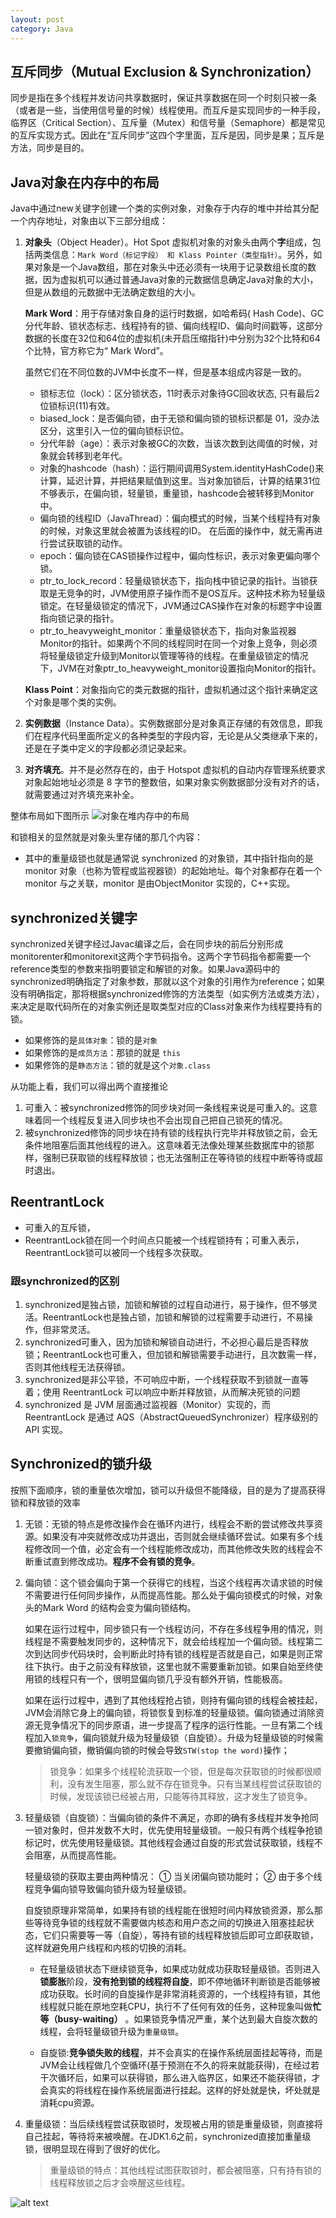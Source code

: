 ```yaml
---
layout: post
category: Java
---
```


## 互斥同步（Mutual Exclusion & Synchronization）

同步是指在多个线程并发访问共享数据时，保证共享数据在同一个时刻只被一条（或者是一些，当使用信号量的时候）线程使用。而互斥是实现同步的一种手段，临界区（Critical Section）、互斥量（Mutex）和信号量（Semaphore）都是常见的互斥实现方式。因此在“互斥同步”这四个字里面，互斥是因，同步是果；互斥是方法，同步是目的。

## Java对象在内存中的布局

Java中通过new关键字创建一个类的实例对象，对象存于内存的堆中并给其分配一个内存地址，对象由以下三部分组成：

1. **对象头**（Object Header）。Hot Spot 虚拟机对象的对象头由两个**字**组成，包括两类信息：`Mark Word（标记字段） 和 Klass Pointer（类型指针）`。另外，如果对象是一个Java数组，那在对象头中还必须有一块用于记录数组长度的数据，因为虚拟机可以通过普通Java对象的元数据信息确定Java对象的大小，但是从数组的元数据中无法确定数组的大小。

    **Mark Word**：用于存储对象自身的运行时数据，如哈希码( Hash Code)、GC分代年龄、锁状态标志、线程持有的锁、偏向线程ID、偏向时间戳等，这部分数据的长度在32位和64位的虚拟机(未开启压缩指针)中分别为32个比特和64个比特，官方称它为“ Mark Word”。

    虽然它们在不同位数的JVM中长度不一样，但是基本组成内容是一致的。
    
    - 锁标志位（lock）：区分锁状态，11时表示对象待GC回收状态, 只有最后2位锁标识(11)有效。
    - biased_lock：是否偏向锁，由于无锁和偏向锁的锁标识都是 01，没办法区分，这里引入一位的偏向锁标识位。
    - 分代年龄（age）：表示对象被GC的次数，当该次数到达阈值的时候，对象就会转移到老年代。
    - 对象的hashcode（hash）：运行期间调用System.identityHashCode()来计算，延迟计算，并把结果赋值到这里。当对象加锁后，计算的结果31位不够表示，在偏向锁，轻量锁，重量锁，hashcode会被转移到Monitor中。
    - 偏向锁的线程ID（JavaThread）：偏向模式的时候，当某个线程持有对象的时候，对象这里就会被置为该线程的ID。 在后面的操作中，就无需再进行尝试获取锁的动作。
    - epoch：偏向锁在CAS锁操作过程中，偏向性标识，表示对象更偏向哪个锁。
    - ptr_to_lock_record：轻量级锁状态下，指向栈中锁记录的指针。当锁获取是无竞争的时，JVM使用原子操作而不是OS互斥。这种技术称为轻量级锁定。在轻量级锁定的情况下，JVM通过CAS操作在对象的标题字中设置指向锁记录的指针。
    - ptr_to_heavyweight_monitor：重量级锁状态下，指向对象监视器Monitor的指针。如果两个不同的线程同时在同一个对象上竞争，则必须将轻量级锁定升级到Monitor以管理等待的线程。在重量级锁定的情况下，JVM在对象ptr_to_heavyweight_monitor设置指向Monitor的指针。

    **Klass Point**：对象指向它的类元数据的指针，虚拟机通过这个指针来确定这个对象是哪个类的实例。

2. **实例数据**（Instance Data）。实例数据部分是对象真正存储的有效信息，即我们在程序代码里面所定义的各种类型的字段内容，无论是从父类继承下来的，还是在子类中定义的字段都必须记录起来。

3. **对齐填充**。并不是必然存在的，由于 Hotspot 虚拟机的自动内存管理系统要求对象起始地址必须是 8 字节的整数倍，如果对象实例数据部分没有对齐的话，就需要通过对齐填充来补全。

整体布局如下图所示
![对象在堆内存中的布局](../assets/img/对象在堆内存中的布局.png)

和锁相关的显然就是对象头里存储的那几个内容：

* 其中的重量级锁也就是通常说 synchronized 的对象锁，其中指针指向的是 monitor 对象（也称为管程或监视器锁）的起始地址。每个对象都存在着一个 monitor 与之关联，monitor 是由ObjectMonitor 实现的，C++实现。

## synchronized关键字

synchronized关键字经过Javac编译之后，会在同步块的前后分别形成monitorenter和monitorexit这两个字节码指令。这两个字节码指令都需要一个reference类型的参数来指明要锁定和解锁的对象。如果Java源码中的synchronized明确指定了对象参数，那就以这个对象的引用作为reference；如果没有明确指定，那将根据synchronized修饰的方法类型（如实例方法或类方法），来决定是取代码所在的对象实例还是取类型对应的Class对象来作为线程要持有的锁。

* 如果修饰的是`具体对象`：锁的是`对象`
* 如果修饰的是`成员方法`：那锁的就是 `this`
* 如果修饰的是`静态方法`：锁的就是这个`对象.class`

从功能上看，我们可以得出两个直接推论

1. 可重入：被synchronized修饰的同步块对同一条线程来说是可重入的。这意味着同一个线程反复进入同步块也不会出现自己把自己锁死的情况。
2. 被synchronized修饰的同步块在持有锁的线程执行完毕并释放锁之前，会无条件地阻塞后面其他线程的进入。这意味着无法像处理某些数据库中的锁那样，强制已获取锁的线程释放锁；也无法强制正在等待锁的线程中断等待或超时退出。

## ReentrantLock
* 可重入的互斥锁，
* ReentrantLock锁在同一个时间点只能被一个线程锁持有；可重入表示，ReentrantLock锁可以被同一个线程多次获取。

### 跟synchronized的区别
1. synchronized是独占锁，加锁和解锁的过程自动进行，易于操作，但不够灵活。ReentrantLock也是独占锁，加锁和解锁的过程需要手动进行，不易操作，但非常灵活。
2. synchronized可重入，因为加锁和解锁自动进行，不必担心最后是否释放锁；ReentrantLock也可重入，但加锁和解锁需要手动进行，且次数需一样，否则其他线程无法获得锁。
3. synchronized是非公平锁，不可响应中断，一个线程获取不到锁就一直等着；使用 ReentrantLock 可以响应中断并释放锁，从而解决死锁的问题
4. synchronized 是 JVM 层面通过监视器（Monitor）实现的，而 ReentrantLock 是通过 AQS（AbstractQueuedSynchronizer）程序级别的 API 实现。

## Synchronized的锁升级
按照下面顺序，锁的重量依次增加，锁可以升级但不能降级，目的是为了提高获得锁和释放锁的效率

1. 无锁：无锁的特点是修改操作会在循环内进行，线程会不断的尝试修改共享资源。如果没有冲突就修改成功并退出，否则就会继续循环尝试。如果有多个线程修改同一个值，必定会有一个线程能修改成功，而其他修改失败的线程会不断重试直到修改成功。**程序不会有锁的竞争**。
2. 偏向锁：这个锁会偏向于第一个获得它的线程，当这个线程再次请求锁的时候不需要进行任何同步操作，从而提高性能。那么处于偏向锁模式的时候，对象头的Mark Word 的结构会变为偏向锁结构。

    如果在运行过程中，同步锁只有一个线程访问，不存在多线程争用的情况，则线程是不需要触发同步的，这种情况下，就会给线程加一个偏向锁。线程第二次到达同步代码块时，会判断此时持有锁的线程是否就是自己，如果是则正常往下执行。由于之前没有释放锁，这里也就不需要重新加锁。如果自始至终使用锁的线程只有一个，很明显偏向锁几乎没有额外开销，性能极高。

    如果在运行过程中，遇到了其他线程抢占锁，则持有偏向锁的线程会被挂起，JVM会消除它身上的偏向锁，将锁恢复到标准的轻量级锁。偏向锁通过消除资源无竞争情况下的同步原语，进一步提高了程序的运行性能。一旦有第二个线程加入`锁竞争`，偏向锁就升级为轻量级锁（自旋锁）。升级为轻量级锁的时候需要撤销偏向锁，撤销偏向锁的时候会导致`STW(stop the word)`操作；

    > 锁竞争：如果多个线程轮流获取一个锁，但是每次获取锁的时候都很顺利，没有发生阻塞，那么就不存在锁竞争。只有当某线程尝试获取锁的时候，发现该锁已经被占用，只能等待其释放，这才发生了锁竞争。
    >
3. 轻量级锁（自旋锁）：当偏向锁的条件不满足，亦即的确有多线程并发争抢同一锁对象时，但并发数不大时，优先使用轻量级锁。一般只有两个线程争抢锁标记时，优先使用轻量级锁。其他线程会通过自旋的形式尝试获取锁，线程不会阻塞，从而提高性能。

    轻量级锁的获取主要由两种情况：
    ① 当关闭偏向锁功能时；
    ② 由于多个线程竞争偏向锁导致偏向锁升级为轻量级锁。

    自旋锁原理非常简单，如果持有锁的线程能在很短时间内释放锁资源，那么那些等待竞争锁的线程就不需要做内核态和用户态之间的切换进入阻塞挂起状态，它们只需要等一等（自旋），等持有锁的线程释放锁后即可立即获取锁，这样就避免用户线程和内核的切换的消耗。

    * 在轻量级锁状态下继续锁竞争，如果成功就成功获取轻量级锁。否则进入**锁膨胀**阶段，**没有抢到锁的线程将自旋**，即不停地循环判断锁是否能够被成功获取。长时间的自旋操作是非常消耗资源的，一个线程持有锁，其他线程就只能在原地空耗CPU，执行不了任何有效的任务，这种现象叫做**忙等（busy-waiting）** 。如果锁竞争情况严重，某个达到最大自旋次数的线程，会将轻量级锁升级为`重量级锁`。

    * 自旋锁:**竞争锁失败的线程**，并不会真实的在操作系统层面挂起等待，而是JVM会让线程做几个空循环(基于预测在不久的将来就能获得)，在经过若干次循环后，如果可以获得锁，那么进入临界区，如果还不能获得锁，才会真实的将线程在操作系统层面进行挂起。这样的好处就是快，坏处就是消耗cpu资源。
4. 重量级锁：当后续线程尝试获取锁时，发现被占用的锁是重量级锁，则直接将自己挂起，等待将来被唤醒。在JDK1.6之前，synchronized直接加重量级锁，很明显现在得到了很好的优化。

    > 重量级锁的特点：其他线程试图获取锁时，都会被阻塞，只有持有锁的线程释放锁之后才会唤醒这些线程。
    >

![alt text](../assets/img/锁升级.png)